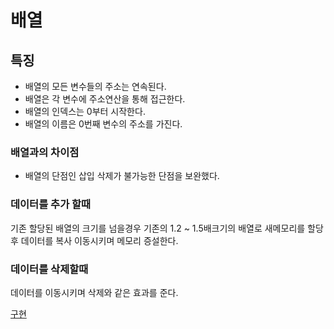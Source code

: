 
# 배열

## 특징
- 배열의 모든 변수들의 주소는 연속된다.
- 배열은 각 변수에 주소연산을 통해 접근한다.
- 배열의 인덱스는 0부터 시작한다.
- 배열의 이름은 0번째 변수의 주소를 가진다.

### 배열과의 차이점
- 배열의 단점인 삽입 삭제가 불가능한 단점을 보완했다.

### 데이터를 추가 할때
기존 할당된 배열의 크기를 넘을경우
기존의 1.2 ~ 1.5배크기의 배열로 새메모리를 할당 후
데이터를 복사 이동시키며 메모리 증설한다.

### 데이터를 삭제할때
데이터를 이동시키며 삭제와 같은 효과를 준다.




[구현](./Vector.c)
